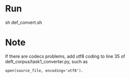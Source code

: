 # Run

sh def_convert.sh

# Note

If there are codecs problems, add utf8 coding to line 35 of deft_corpus/task1_converter.py, such as 

    open(source_file, encoding='utf8').
